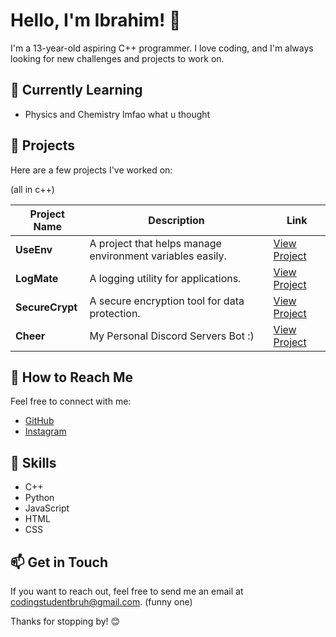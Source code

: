 # Hello, I'm Ibrahim! 👋

I'm a 13-year-old aspiring C++ programmer. I love coding, and I'm always looking for new challenges and projects to work on. 

## 🌱 Currently Learning
- Physics and Chemistry lmfao what u thought

## 🚀 Projects
Here are a few projects I've worked on:

(all in c++)

| Project Name   | Description                                  | Link                               |
|----------------|----------------------------------------------|------------------------------------|
| **UseEnv**     | A project that helps manage environment variables easily. | [View Project](https://github.com/ibrahims-main/UseEnv) |
| **LogMate**    | A logging utility for applications.         | [View Project](https://github.com/ibrahims-main/LogMate) |
| **SecureCrypt**| A secure encryption tool for data protection. | [View Project](https://github.com/ibrahims-main/SecureCrypt) |
| **Cheer**      | My Personal Discord Servers Bot :) | [View Project](https://github.com/ibrahims-main/Cheer) |

## 🤔 How to Reach Me
Feel free to connect with me:

- [GitHub](https://github.com/ibrahims-main)
- [Instagram](https://instagram.com/ibrahims._.main)

## 💼 Skills
- C++
- Python
- JavaScript
- HTML
- CSS

## 📫 Get in Touch
If you want to reach out, feel free to send me an email at [codingstudentbruh@gmail.com](mailto:codingstudentbruh@gmail.com). (funny one)

Thanks for stopping by! 😊

